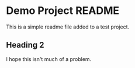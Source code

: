 # Demo Project README

This is a simple readme file added to a test project.

## Heading 2

I hope this isn't much of a problem.
